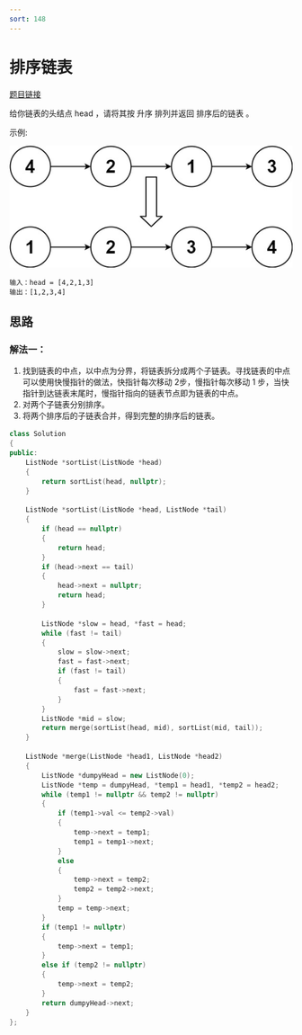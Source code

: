 ```yaml
---
sort: 148
---
```

# 排序链表

[题目链接](https://leetcode-cn.com/problems/sort-list/)

给你链表的头结点 head ，请将其按 升序 排列并返回 排序后的链表 。

示例:

![20220112181454-2022-01-12-18-14-55](https://raw.githubusercontent.com/ironartisan/picRepo/main/20220112181454-2022-01-12-18-14-55.png)

```
输入：head = [4,2,1,3]
输出：[1,2,3,4]
```


## 思路

### 解法一：

1. 找到链表的中点，以中点为分界，将链表拆分成两个子链表。寻找链表的中点可以使用快慢指针的做法，快指针每次移动 2步，慢指针每次移动 1 步，当快指针到达链表末尾时，慢指针指向的链表节点即为链表的中点。
2. 对两个子链表分别排序。
3. 将两个排序后的子链表合并，得到完整的排序后的链表。


```c++
class Solution
{
public:
    ListNode *sortList(ListNode *head)
    {
        return sortList(head, nullptr);
    }

    ListNode *sortList(ListNode *head, ListNode *tail)
    {
        if (head == nullptr)
        {
            return head;
        }
        if (head->next == tail)
        {
            head->next = nullptr;
            return head;
        }

        ListNode *slow = head, *fast = head;
        while (fast != tail)
        {
            slow = slow->next;
            fast = fast->next;
            if (fast != tail)
            {
                fast = fast->next;
            }
        }
        ListNode *mid = slow;
        return merge(sortList(head, mid), sortList(mid, tail));
    }

    ListNode *merge(ListNode *head1, ListNode *head2)
    {
        ListNode *dumpyHead = new ListNode(0);
        ListNode *temp = dumpyHead, *temp1 = head1, *temp2 = head2;
        while (temp1 != nullptr && temp2 != nullptr)
        {
            if (temp1->val <= temp2->val)
            {
                temp->next = temp1;
                temp1 = temp1->next;
            }
            else
            {
                temp->next = temp2;
                temp2 = temp2->next;
            }
            temp = temp->next;
        }
        if (temp1 != nullptr)
        {
            temp->next = temp1;
        }
        else if (temp2 != nullptr)
        {
            temp->next = temp2;
        }
        return dumpyHead->next;
    }
};
```


